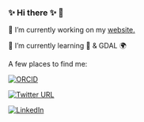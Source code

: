 ### ✨ Hi there ✨ 👋

🔭 I’m currently working on my [website.](http://kcarini.github.io/)

🌱 I’m currently learning 🐍 & GDAL 🌍

A few places to find me:

[![ORCID](https://img.shields.io/badge/ORCID-0000--0002--4245--2318-green?logo=orcid)](https://orcid.org/0000-0002-9630-0432)

[![Twitter URL](https://img.shields.io/twitter/follow/kiricarini?style=social)](https://twitter.com/intent/follow?screen_name=kiricarini)

[![LinkedIn](https://img.shields.io/badge/LinkedIn-0077B5?style=for-the-badge&logo=linkedin&logoColor=white)](https://www.linkedin.com/in/kcarini/)

<!--
**kcarini/kcarini** is a ✨ _special_ ✨ repository because its `README.md` (this file) appears on your GitHub profile.

Here are some ideas to get you started:

- 🔭 I’m currently working on ...
- 🌱 I’m currently learning ...
- 👯 I’m looking to collaborate on ...
- 🤔 I’m looking for help with ...
- 💬 Ask me about ...
- 📫 How to reach me: ...
- 😄 Pronouns: ...
- ⚡ Fun fact: ...
-->
